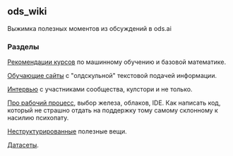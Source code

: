 ## ods_wiki
Выжимка полезных моментов из обсуждений в ods.ai

### Разделы
[Рекомендации курсов](/edu_courses.md) по машинному обучению и базовой математике.

[Обучающие сайты](/no_video.md) с "олдскульной" текстовой подачей информации.

[Интервью](/interview.md) с участниками сообщества, кулстори и не только.

[Про рабочий процесс](/workflow.md), выбор железа, облаков, IDE. Как написать код, который не страшно отдать на поддержку тому самому склонному к насилию психопату.

[Неструктурированные](/unsorted.md) полезные вещи.

[Датасеты](/datasets.md).